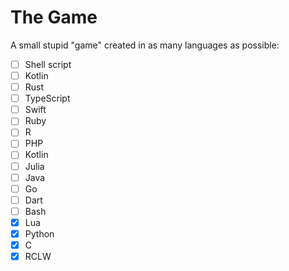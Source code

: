 # The Game

A small stupid "game" created in as many languages as possible:  

- [ ] Shell script
- [ ] Kotlin
- [ ] Rust
- [ ] TypeScript
- [ ] Swift
- [ ] Ruby
- [ ] R
- [ ] PHP
- [ ] Kotlin
- [ ] Julia
- [ ] Java
- [ ] Go
- [ ] Dart
- [ ] Bash
- [x] Lua
- [x] Python
- [x] C
- [x] RCLW